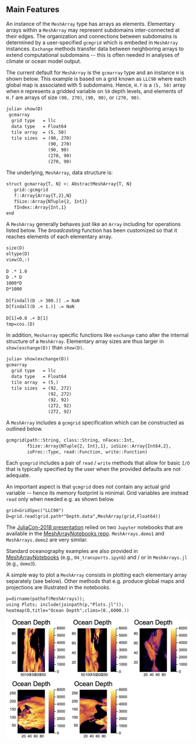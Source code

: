 ## Main Features

An instance of the `MeshArray` type has arrays as elements. Elementary arrays within a `MeshArray` may represent subdomains inter-connected at their edges. The organization and connections between subdomains is determined by a user-specified `gcmgrid` which is embeded in `MeshArray` instances. `Exchange` methods transfer data between neighboring arrays to extend computational subdomains -- this is often needed in analyses of climate or ocean model output.

The current default for `MeshArray` is the `gcmarray` type and an instance `H` is shown below. This example is based on a grid known as `LLC90` where each global map is associated with 5 subdomains. Hence, `H.f` is a `(5, 50)` array when `H` represents a gridded variable on `50` depth levels, and elements of  `H.f` are arrays of size `(90, 270)`, `(90, 90)`, or `(270, 90)`. 

```
julia> show(D)
 gcmarray 
  grid type   = llc
  data type   = Float64
  tile array  = (5, 50)
  tile sizes  = (90, 270)
                (90, 270)
                (90, 90)
                (270, 90)
                (270, 90)
```

The underlying, `MeshArray`, data structure is:

```
struct gcmarray{T, N} <: AbstractMeshArray{T, N}
   grid::gcmgrid
   f::Array{Array{T,2},N}
   fSize::Array{NTuple{2, Int}}
   fIndex::Array{Int,1}
end
```

A `MeshArray` generally behaves just like an `Array` including for operations listed below. The _broadcasting_ function has been customized so that it reaches elements of each elementary array.

```
size(D)
eltype(D)
view(D,:)

D .* 1.0
D .* D
1000*D
D*1000

D[findall(D .> 300.)] .= NaN
D[findall(D .< 1.)] .= NaN

D[1]=0.0 .+ D[1]
tmp=cos.(D)
```

In addition, `Mesharray` specific functions like `exchange` cano alter the internal structure of a `MeshArray`. Elementary array sizes are thus larger in `show(exchange(D))` than `show(D)`.

```
julia> show(exchange(D))
gcmarray 
  grid type   = llc
  data type   = Float64
  tile array  = (5,)
  tile sizes  = (92, 272)
                (92, 272)
                (92, 92)
                (272, 92)
                (272, 92)
```

A `MeshArray` includes a `gcmgrid` specification which can be constructed as outlined below.

```
gcmgrid(path::String, class::String, nFaces::Int,
        fSize::Array{NTuple{2, Int},1}, ioSize::Array{Int64,2},
        ioPrec::Type, read::Function, write::Function)
```

Each `gcmgrid` includes a pair of `read` / `write` methods that allow for basic `I/O` that is typically specified by the user when the provided defaults are not adequate. 

An important aspect is that `gcmgrid` does not contain any actual grid variable -- hence its memory footprint is minimal. Grid variables are instead `read` only when needed e.g. as shown below.

```
grid=GridSpec("LLC90")
D=grid.read(grid.path*"Depth.data",MeshArray(grid,Float64))
```

The [JuliaCon-2018 presentation](https://youtu.be/RDxAy_zSUvg) relied on two `Jupyter` notebooks that are available in the [MeshArrayNotebooks repo](https://github.com/gaelforget/JuliaCon2018Notebooks.git). `MeshArrays.demo1` and `MeshArrays.demo2` are very similar. 

Standard oceanography examples are also provided in [MeshArrayNotebooks](https://github.com/gaelforget/JuliaCon2018Notebooks.git) (e.g., `04_transports.ipynb`) and / or in `MeshArrays.jl` (e.g., `demo3`).

A simple way to plot a `MeshArray` consists in plotting each elementary array separately (see below). Other methods that e.g. produce global maps and projections are illustrated in the notebooks. 

```
p=dirname(pathof(MeshArrays));
using Plots; include(joinpath(p,"Plots.jl"));
heatmap(D,title="Ocean Depth",clims=(0.,6000.))
```

![alt-text-1](../images/ocean_depth.png "Earth Model Grid Types")

